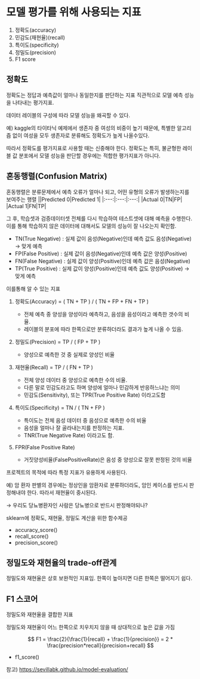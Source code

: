 # 모델 평가를 위해 사용되는 지표
1. 정확도(accuracy)
2. 민감도(재현율)(recall)
3. 특이도(specificity)
4. 정밀도(precision)
5. F1 score


## 정확도
정확도는 정답과 예측값이 얼마나 동일한지를 판단하는 지표
직관적으로 모델 예측 성능을 나타내는 평가지표.

데이터 레이블의 구성에 따라 모델 성능을 왜곡할 수 있다.

예) kaggle의 타이타닉 예제에서 생존자 중 여성의 비중이 높기 때문에, 특별한 알고리즘 없이 여성을 모두 생존자로 분류해도 정확도가 높게 나올수있다.

따라서 정확도를 평가지표로 사용할 때는 신중해야 한다.
정확도는 특히, 불균형한 레이블 값 분포에서 모델 성능을 판단할 경우에는 적합한 평가지표가 아니다.

## 혼동행렬(Confusion Matrix)
혼동행렬은 분류문제에서 예측 오류가 얼마나 되고, 어떤 유형의 오류가 발생하는지를 보여주는 행렬
||Predicted 0|Predicted 1|
|:---:|:---:|:---:|
|Actual 0|TN|FP|
|Actual 1|FN|TP|

그 후, 학습셋과 검증데이터셋 전체를 다시 학습하여 테스트셋에 대해 예측을 수행한다. 이를 통해 학습하지 않은 데이터에 대해서도 모델의 성능이 잘 나오는지 확인함.

- TN(True Negative) : 실제 값이 음성(Negative)인데 예측 값도 음성(Negative) → 맞게 예측
- FP(False Positive) : 실제 값이 음성(Negative)인데 예측 값은 양성(Positive)
- FN(False Negative) : 실제 값이 양성(Positive)인데 예측 값은 음성(Negative)
- TP(True Positive) : 실제 값이 양성(Positive)인데 예측 값도 양성(Positive) → 맞게 예측

이를통해 알 수 있는 지표

1. 정확도(Accuracy) = ( TN + TP ) / ( TN + FP + FN + TP )
   - 전체 예측 중 양성을 양성이라 예측하고, 음성을 음성이라고 예측한 갯수의 비율.
   - 레이블의 분포에 따라 한쪽으로만 분류하더라도 결과가 높게 나올 수 있음.

2. 정밀도(Precision) = TP / ( FP + TP )
   - 양성으로 예측한 것 중 실제로 양성인 비율

3. 재현율(Recall) = TP / ( FN + TP )
   - 전체 양성 데이터 중 양성으로 예측한 수의 비율. 
   - 다른 말로 민감도라고도 하며 양성에 얼마나 민감하게 반응하느냐는 의미
   - 민감도(Sensitivity), 또는 TPR(True Positive Rate) 이라고도함

4. 특이도(Specificity) = TN / ( TN + FP )
   - 특이도는 전체 음성 데이터 중 음성으로 예측한 수의 비율
   - 음성을 얼마나 잘 골라내는지를 판정하는 지표.
   - TNR(True Negative Rate) 이라고도 함.

5. FPR(False Positive Rate)
   - 거짓양성비율(FalsePositiveRate)은 음성 중 양성으로 잘못 판정된 것의 비율

프로젝트의 목적에 따라 특정 지표가 유용하게 사용된다.

예) 암 환자 판별의 경우에는 정상인을 암환자로 분류하더라도, 암인 케이스를 반드시 판정해내야 한다. 따라서 재현율이 중시된다.

→ 우리도 당뇨병환자인 사람은 당뇨병으로 반드시 판정해야되나?

sklearn에 정확도, 재현율, 정밀도 계산을 위한 함수제공
- accuracy_score()
- recall_score()
- precision_score()

## 정밀도와 재현율의 trade-off관계
정밀도와 재현율은 상호 보완적인 지표임.
한쪽이 높아지면 다른 한쪽은 떨어지기 쉽다.

## F1 스코어
정밀도와 재현율을 결합한 지표

정밀도와 재현율이 어느 한쪽으로 치우치지 않을 때 상대적으로 높은 값을 가짐

$$
F1 = \frac{2}{\frac{1}{recall} + \frac{1}{precision}} = 2 * \frac{precision*recall}{precision+recall}
$$

- f1_score()


참고) https://sevillabk.github.io/model-evaluation/


